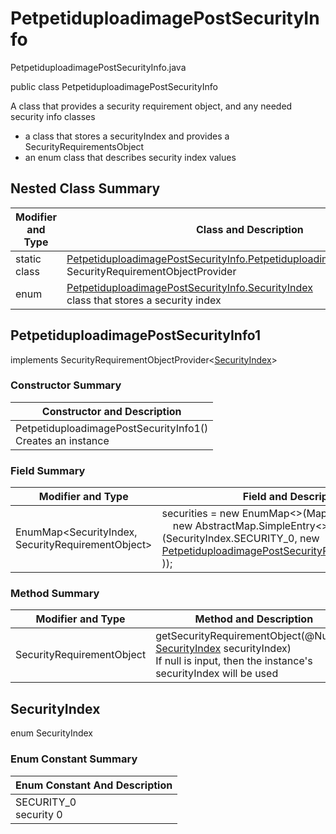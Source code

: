 # PetpetiduploadimagePostSecurityInfo
PetpetiduploadimagePostSecurityInfo.java

public class PetpetiduploadimagePostSecurityInfo

A class that provides a security requirement object, and any needed security info classes
- a class that stores a securityIndex and provides a SecurityRequirementsObject
- an enum class that describes security index values

## Nested Class Summary
| Modifier and Type | Class and Description |
| ----------------- | --------------------- |
| static class | [PetpetiduploadimagePostSecurityInfo.PetpetiduploadimagePostSecurityInfo1](#petpetiduploadimagepostsecurityinfo1)<br>SecurityRequirementObjectProvider
| enum | [PetpetiduploadimagePostSecurityInfo.SecurityIndex](#securityindex)<br>class that stores a security index |

## PetpetiduploadimagePostSecurityInfo1
implements SecurityRequirementObjectProvider<[SecurityIndex](#securityindex)>

### Constructor Summary
| Constructor and Description |
| --------------------------- |
| PetpetiduploadimagePostSecurityInfo1()<br>Creates an instance |

### Field Summary
| Modifier and Type | Field and Description |
| ----------------- | --------------------- |
| EnumMap<SecurityIndex, SecurityRequirementObject> | securities = new EnumMap<>(Map.ofEntries(<br>&nbsp;&nbsp;&nbsp;&nbsp;new AbstractMap.SimpleEntry<>(SecurityIndex.SECURITY_0, new [PetpetiduploadimagePostSecurityRequirementObject0()](../../../paths/petpetiduploadimage/post/security/PetpetiduploadimagePostSecurityRequirementObject0.md)<br>)); |

### Method Summary
| Modifier and Type | Method and Description |
| ----------------- | ---------------------- |
| SecurityRequirementObject | getSecurityRequirementObject(@Nullable [SecurityIndex](#securityindex) securityIndex)<br>If null is input, then the instance's securityIndex will be used |

## SecurityIndex
enum SecurityIndex<br>

### Enum Constant Summary
| Enum Constant And Description |
| ----------------------------- |
| SECURITY_0<br>security 0 |
